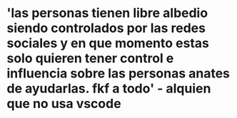 # 'las personas tienen libre albedio siendo controlados por las redes sociales y en que momento estas solo quieren tener control e influencia sobre las personas anates de ayudarlas. fkf a todo' - alquien que no usa vscode
